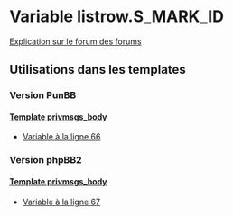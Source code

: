 # Variable listrow.S_MARK_ID
[Explication sur le forum des forums](http://forum.forumactif.com/t294113-listing-des-variables#listrow.S_MARK_ID)
## Utilisations dans les templates
### Version PunBB
#### [Template privmsgs_body](punbb/privmsgs_body.md)
* [Variable à la ligne 66](../punbb/privmsgs_body.tpl#L66)
### Version phpBB2
#### [Template privmsgs_body](subsilver/privmsgs_body.md)
* [Variable à la ligne 67](../subsilver/privmsgs_body.tpl#L67)